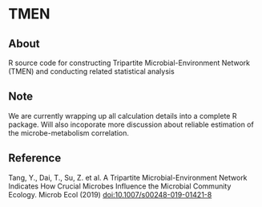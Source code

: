 # TMEN
## About
R source code for constructing Tripartite Microbial-Environment Network (TMEN) and conducting related statistical analysis

## Note
We are currently wrapping up all calculation details into a complete R package. Will also incoporate more discussion about reliable estimation of the microbe-metabolism correlation.

## Reference
Tang, Y., Dai, T., Su, Z. et al. A Tripartite Microbial-Environment Network Indicates How Crucial Microbes Influence the Microbial Community Ecology. Microb Ecol (2019) [doi:10.1007/s00248-019-01421-8](https://doi.org/10.1007/s00248-019-01421-8)
